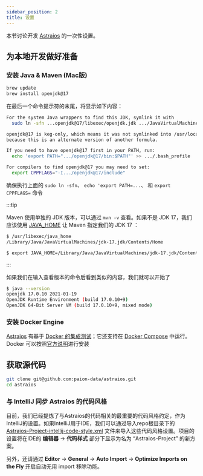 ```yaml
---
sidebar_position: 2
title: 设置
---
```


[//]: # (Copyright 2024 Paion Data)

[//]: # (Licensed under the Apache License, Version 2.0 &#40;the "License"&#41;;)
[//]: # (you may not use this file except in compliance with the License.)
[//]: # (You may obtain a copy of the License at)

[//]: # (    http://www.apache.org/licenses/LICENSE-2.0)

[//]: # (Unless required by applicable law or agreed to in writing, software)
[//]: # (distributed under the License is distributed on an "AS IS" BASIS,)
[//]: # (WITHOUT WARRANTIES OR CONDITIONS OF ANY KIND, either express or implied.)
[//]: # (See the License for the specific language governing permissions and)
[//]: # (limitations under the License.)

本节讨论开发 [Astraios] 的一次性设置。

为本地开发做好准备
---------------

### 安装 Java & Maven (Mac版)

```bash
brew update
brew install openjdk@17
```

在最后一个命令提示符的末尾，将显示如下内容：

```bash
For the system Java wrappers to find this JDK, symlink it with
  sudo ln -sfn ...openjdk@17/libexec/openjdk.jdk .../JavaVirtualMachines/openjdk-17.jdk

openjdk@17 is keg-only, which means it was not symlinked into /usr/local,
because this is an alternate version of another formula.

If you need to have openjdk@17 first in your PATH, run:
  echo 'export PATH=".../openjdk@17/bin:$PATH"' >> .../.bash_profile

For compilers to find openjdk@17 you may need to set:
  export CPPFLAGS="-I.../openjdk@17/include"
```

确保执行上面的 `sudo ln -sfn`、 `echo 'export PATH=...`、 和 `export CPPFLAGS=` 命令

:::tip

Maven 使用单独的 JDK 版本，可以通过 `mvn -v` 查看。如果不是 JDK 17，我们应该使用
[JAVA_HOME](https://stackoverflow.com/a/2503679) 让 Maven 指定我们的 JDK 17 ：

```bash
$ /usr/libexec/java_home
/Library/Java/JavaVirtualMachines/jdk-17.jdk/Contents/Home

$ export JAVA_HOME=/Library/Java/JavaVirtualMachines/jdk-17.jdk/Contents/Home
```

:::

如果我们在输入查看版本的命令后看到类似的内容，我们就可以开始了

```bash
$ java --version
openjdk 17.0.10 2021-01-19
OpenJDK Runtime Environment (build 17.0.10+9)
OpenJDK 64-Bit Server VM (build 17.0.10+9, mixed mode)
```

### 安装 Docker Engine

<!-- markdown-link-check-disable -->
[Astraios] 有基于 [Docker 的集成测试]；它还支持在 [Docker Compose](development#running-astraios-in-docker-compose) 中运行。
Docker 可以按照[官方说明](https://docs.docker.com/desktop/install/mac-install/)进行安装
<!-- markdown-link-check-enable -->

获取源代码
---------

```bash
git clone git@github.com:paion-data/astraios.git
cd astraios
```

### 与 IntelliJ 同步 Astraios 的代码风格

目前，我们已经提炼了与Astraios的代码相关的最重要的代码风格约定，作为IntelliJ的设置。如果IntelliJ用于IDE，我们可以通过导入repo根目录下的
[Astraios-Project-intellij-code-style.xml][style config] 文件来导入这些代码风格设置。项目的设置将在IDE的 **编辑器** ->
**代码样式** 部分下显示为名为 “Astraios-Project” 的新方案。

另外，还请通过 **Editor** -> **General** -> **Auto Import** -> **Optimize Imports on the Fly** 开启自动无用 import
移除功能。

[Astraios]: https://paion-data.github.io/astraios/

[Docker 的集成测试]: https://github.com/paion-data/astraios/blob/master/src/test/groovy/com/paiondata/astraios/config/DockerComposeITSpec.groovy

[style config]: https://github.com/paion-data/astraios/blob/master/Astraios-Project-intellij-code-style.xml
